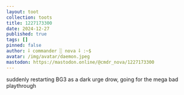 ```yaml
---
layout: toot
collection: toots
title: 1227173300
date: 2024-12-27
published: true
tags: []
pinned: false
author: ⸸ commander ░ nova ⸸ :~$
avatar: /img/avatar/daemon.jpeg
mastodon: https://mastodon.online/@cmdr_nova/1227173300
---
```


suddenly restarting BG3 as a dark urge drow, going for the mega bad playthrough
